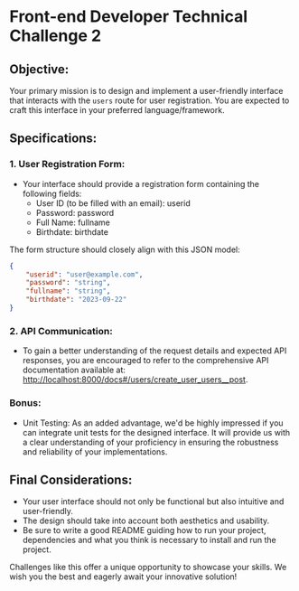 # Front-end Developer Technical Challenge 2

## Objective:
Your primary mission is to design and implement a user-friendly interface that interacts with the `users` route for user registration. You are expected to craft this interface in your preferred language/framework.

## Specifications:

### 1. User Registration Form:

- Your interface should provide a registration form containing the following fields:
  - User ID (to be filled with an email): userid
  - Password: password
  - Full Name: fullname
  - Birthdate: birthdate
  
The form structure should closely align with this JSON model:

```json
{
    "userid": "user@example.com",
    "password": "string",
    "fullname": "string",
    "birthdate": "2023-09-22"
}
```

### 2. API Communication:

- To gain a better understanding of the request details and expected API responses, you are encouraged to refer to the comprehensive API documentation available at: [http://localhost:8000/docs#/users/create_user_users__post](http://localhost:8000/docs#/users/create_user_users__post).

### Bonus:

- Unit Testing: As an added advantage, we'd be highly impressed if you can integrate unit tests for the designed interface. It will provide us with a clear understanding of your proficiency in ensuring the robustness and reliability of your implementations.

## Final Considerations:

- Your user interface should not only be functional but also intuitive and user-friendly.
- The design should take into account both aesthetics and usability.
- Be sure to write a good README guiding how to run your project, dependencies and what you think is necessary to install and run the project.

Challenges like this offer a unique opportunity to showcase your skills. We wish you the best and eagerly await your innovative solution!
